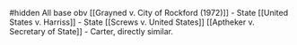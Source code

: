 #hidden 
All base obv
[[Grayned v. City of Rockford (1972)]] - State
[[United States v. Harriss]] - State
[[Screws v. United States]]
[[Aptheker v. Secretary of State]] - Carter, directly similar.